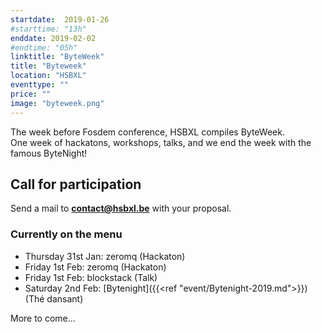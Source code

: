 ```yaml
---
startdate:  2019-01-26
#starttime: "13h"
enddate: 2019-02-02
#endtime: "05h"
linktitle: "ByteWeek"
title: "Byteweek"
location: "HSBXL"
eventtype: ""
price: ""
image: "byteweek.png"
---
```


The week before Fosdem conference, HSBXL compiles ByteWeek.  
One week of hackatons, workshops, talks, and we end the week with the famous ByteNight!

## Call for participation
Send a mail to **contact@hsbxl.be** with your proposal.

### Currently on the menu
- Thursday 31st Jan: zeromq (Hackaton)
- Friday 1st Feb: zeromq (Hackaton)
- Friday 1st Feb: blockstack (Talk)
- Saturday 2nd Feb: [Bytenight]({{<ref "event/Bytenight-2019.md">}}) (Thé dansant)

More to come...